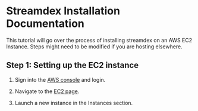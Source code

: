 # Streamdex Installation Documentation

This tutorial will go over the process of installing streamdex on an AWS EC2 Instance. Steps might need to be modified if you are hosting elsewhere.

## Step 1: Setting up the EC2 instance

1. Sign into the [AWS console](https://aws.amazon.com/) and login.

2. Navigate to the [EC2 page](https://us-east-1.console.aws.amazon.com/ec2/home).

3. Launch a new instance in the Instances section.